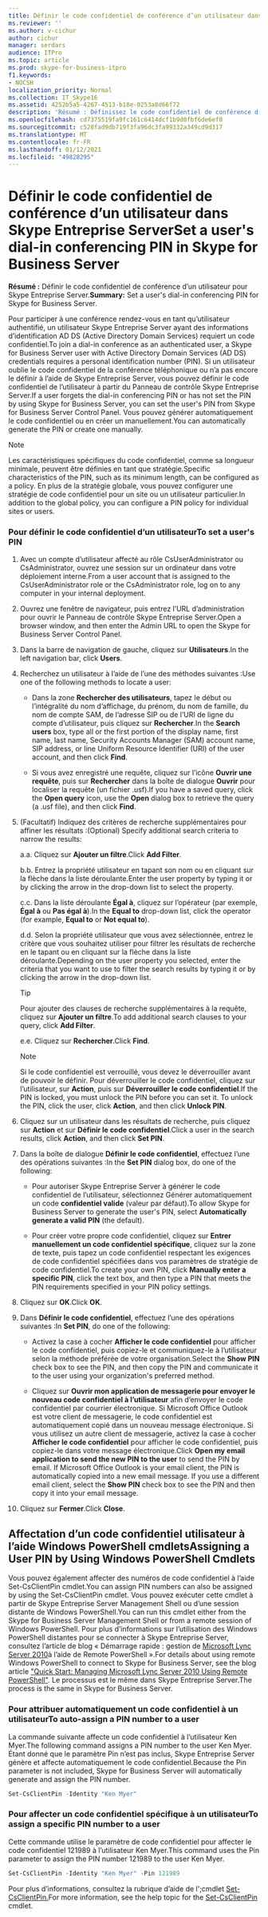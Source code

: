 ```yaml
---
title: Définir le code confidentiel de conférence d’un utilisateur dans Skype Entreprise Server
ms.reviewer: ''
ms.author: v-cichur
author: cichur
manager: serdars
audience: ITPro
ms.topic: article
ms.prod: skype-for-business-itpro
f1.keywords:
- NOCSH
localization_priority: Normal
ms.collection: IT_Skype16
ms.assetid: 4252b5a5-4267-4513-b18e-0253a8d66f72
description: 'Résumé : Définissez le code confidentiel de conférence d’un utilisateur pour Skype Entreprise Server.'
ms.openlocfilehash: cd7375519fa9fc161c6414dcf1b9d0fbf6de6ef0
ms.sourcegitcommit: c528fad9db719f3fa96dc3fa99332a349cd9d317
ms.translationtype: MT
ms.contentlocale: fr-FR
ms.lasthandoff: 01/12/2021
ms.locfileid: "49828295"
---
```

# <a name="set-a-users-dial-in-conferencing-pin-in-skype-for-business-server"></a><span data-ttu-id="19d3a-103">Définir le code confidentiel de conférence d’un utilisateur dans Skype Entreprise Server</span><span class="sxs-lookup"><span data-stu-id="19d3a-103">Set a user's dial-in conferencing PIN in Skype for Business Server</span></span>
 
<span data-ttu-id="19d3a-104">**Résumé :** Définir le code confidentiel de conférence d’un utilisateur pour Skype Entreprise Server.</span><span class="sxs-lookup"><span data-stu-id="19d3a-104">**Summary:** Set a user's dial-in conferencing PIN for Skype for Business Server.</span></span>
  
<span data-ttu-id="19d3a-105">Pour participer à une conférence rendez-vous en tant qu’utilisateur authentifié, un utilisateur Skype Entreprise Server ayant des informations d’identification AD DS (Active Directory Domain Services) requiert un code confidentiel.</span><span class="sxs-lookup"><span data-stu-id="19d3a-105">To join a dial-in conference as an authenticated user, a Skype for Business Server user with Active Directory Domain Services (AD DS) credentials requires a personal identification number (PIN).</span></span> <span data-ttu-id="19d3a-106">Si un utilisateur oublie le code confidentiel de la conférence téléphonique ou n’a pas encore le définir à l’aide de Skype Entreprise Server, vous pouvez définir le code confidentiel de l’utilisateur à partir du Panneau de contrôle Skype Entreprise Server.</span><span class="sxs-lookup"><span data-stu-id="19d3a-106">If a user forgets the dial-in conferencing PIN or has not set the PIN by using Skype for Business Server, you can set the user's PIN from Skype for Business Server Control Panel.</span></span> <span data-ttu-id="19d3a-107">Vous pouvez générer automatiquement le code confidentiel ou en créer un manuellement.</span><span class="sxs-lookup"><span data-stu-id="19d3a-107">You can automatically generate the PIN or create one manually.</span></span>
  
> [!NOTE]
> <span data-ttu-id="19d3a-108">Les caractéristiques spécifiques du code confidentiel, comme sa longueur minimale, peuvent être définies en tant que stratégie.</span><span class="sxs-lookup"><span data-stu-id="19d3a-108">Specific characteristics of the PIN, such as its minimum length, can be configured as a policy.</span></span> <span data-ttu-id="19d3a-109">En plus de la stratégie globale, vous pouvez configurer une stratégie de code confidentiel pour un site ou un utilisateur particulier.</span><span class="sxs-lookup"><span data-stu-id="19d3a-109">In addition to the global policy, you can configure a PIN policy for individual sites or users.</span></span> 
  
### <a name="to-set-a-users-pin"></a><span data-ttu-id="19d3a-110">Pour définir le code confidentiel d’un utilisateur</span><span class="sxs-lookup"><span data-stu-id="19d3a-110">To set a user's PIN</span></span>

1. <span data-ttu-id="19d3a-111">Avec un compte d’utilisateur affecté au rôle CsUserAdministrator ou CsAdministrator, ouvrez une session sur un ordinateur dans votre déploiement interne.</span><span class="sxs-lookup"><span data-stu-id="19d3a-111">From a user account that is assigned to the CsUserAdministrator role or the CsAdministrator role, log on to any computer in your internal deployment.</span></span>
    
2. <span data-ttu-id="19d3a-112">Ouvrez une fenêtre de navigateur, puis entrez l’URL d’administration pour ouvrir le Panneau de contrôle Skype Entreprise Server.</span><span class="sxs-lookup"><span data-stu-id="19d3a-112">Open a browser window, and then enter the Admin URL to open the Skype for Business Server Control Panel.</span></span>  
    
3. <span data-ttu-id="19d3a-113">Dans la barre de navigation de gauche, cliquez sur **Utilisateurs**.</span><span class="sxs-lookup"><span data-stu-id="19d3a-113">In the left navigation bar, click **Users**.</span></span>
    
4. <span data-ttu-id="19d3a-114">Recherchez un utilisateur à l’aide de l’une des méthodes suivantes :</span><span class="sxs-lookup"><span data-stu-id="19d3a-114">Use one of the following methods to locate a user:</span></span>
    
   - <span data-ttu-id="19d3a-115">Dans la zone **Rechercher des utilisateurs**, tapez le début ou l’intégralité du nom d’affichage, du prénom, du nom de famille, du nom de compte SAM, de l’adresse SIP ou de l’URI de ligne du compte d’utilisateur, puis cliquez sur **Rechercher**.</span><span class="sxs-lookup"><span data-stu-id="19d3a-115">In the **Search users** box, type all or the first portion of the display name, first name, last name, Security Accounts Manager (SAM) account name, SIP address, or line Uniform Resource Identifier (URI) of the user account, and then click **Find**.</span></span>
    
   - <span data-ttu-id="19d3a-116">Si vous avez enregistré une requête, cliquez sur l’icône **Ouvrir une requête**, puis sur **Rechercher** dans la boîte de dialogue **Ouvrir** pour localiser la requête (un fichier .usf).</span><span class="sxs-lookup"><span data-stu-id="19d3a-116">If you have a saved query, click the **Open query** icon, use the **Open** dialog box to retrieve the query (a .usf file), and then click **Find**.</span></span>
    
5. <span data-ttu-id="19d3a-117">(Facultatif) Indiquez des critères de recherche supplémentaires pour affiner les résultats :</span><span class="sxs-lookup"><span data-stu-id="19d3a-117">(Optional) Specify additional search criteria to narrow the results:</span></span>
    
   <span data-ttu-id="19d3a-118">a.</span><span class="sxs-lookup"><span data-stu-id="19d3a-118">a.</span></span> <span data-ttu-id="19d3a-119">Cliquez sur **Ajouter un filtre**.</span><span class="sxs-lookup"><span data-stu-id="19d3a-119">Click **Add Filter**.</span></span>
    
   <span data-ttu-id="19d3a-120">b.</span><span class="sxs-lookup"><span data-stu-id="19d3a-120">b.</span></span> <span data-ttu-id="19d3a-121">Entrez la propriété utilisateur en tapant son nom ou en cliquant sur la flèche dans la liste déroulante.</span><span class="sxs-lookup"><span data-stu-id="19d3a-121">Enter the user property by typing it or by clicking the arrow in the drop-down list to select the property.</span></span>
    
   <span data-ttu-id="19d3a-122">c.</span><span class="sxs-lookup"><span data-stu-id="19d3a-122">c.</span></span> <span data-ttu-id="19d3a-123">Dans la liste déroulante **Égal à**, cliquez sur l’opérateur (par exemple, **Égal à** ou **Pas égal à**).</span><span class="sxs-lookup"><span data-stu-id="19d3a-123">In the **Equal to** drop-down list, click the operator (for example, **Equal to** or **Not equal to**).</span></span>
    
   <span data-ttu-id="19d3a-124">d.</span><span class="sxs-lookup"><span data-stu-id="19d3a-124">d.</span></span> <span data-ttu-id="19d3a-125">Selon la propriété utilisateur que vous avez sélectionnée, entrez le critère que vous souhaitez utiliser pour filtrer les résultats de recherche en le tapant ou en cliquant sur la flèche dans la liste déroulante.</span><span class="sxs-lookup"><span data-stu-id="19d3a-125">Depending on the user property you selected, enter the criteria that you want to use to filter the search results by typing it or by clicking the arrow in the drop-down list.</span></span>
    
    > [!TIP]
    > <span data-ttu-id="19d3a-126">Pour ajouter des clauses de recherche supplémentaires à la requête, cliquez sur **Ajouter un filtre**.</span><span class="sxs-lookup"><span data-stu-id="19d3a-126">To add additional search clauses to your query, click **Add Filter**.</span></span> 
  
   <span data-ttu-id="19d3a-127">e.</span><span class="sxs-lookup"><span data-stu-id="19d3a-127">e.</span></span> <span data-ttu-id="19d3a-128">Cliquez sur **Rechercher**.</span><span class="sxs-lookup"><span data-stu-id="19d3a-128">Click **Find**.</span></span>
    
    > [!NOTE]
    > <span data-ttu-id="19d3a-p108">Si le code confidentiel est verrouillé, vous devez le déverrouiller avant de pouvoir le définir. Pour déverrouiller le code confidentiel, cliquez sur l’utilisateur, sur **Action**, puis sur **Déverrouiller le code confidentiel**.</span><span class="sxs-lookup"><span data-stu-id="19d3a-p108">If the PIN is locked, you must unlock the PIN before you can set it. To unlock the PIN, click the user, click **Action**, and then click **Unlock PIN**.</span></span> 
  
6. <span data-ttu-id="19d3a-131">Cliquez sur un utilisateur dans les résultats de recherche, puis cliquez sur **Action** et sur **Définir le code confidentiel**.</span><span class="sxs-lookup"><span data-stu-id="19d3a-131">Click a user in the search results, click **Action**, and then click **Set PIN**.</span></span>
    
7. <span data-ttu-id="19d3a-132">Dans la boîte de dialogue **Définir le code confidentiel**, effectuez l’une des opérations suivantes :</span><span class="sxs-lookup"><span data-stu-id="19d3a-132">In the **Set PIN** dialog box, do one of the following:</span></span>
    
   - <span data-ttu-id="19d3a-133">Pour autoriser Skype Entreprise Server à générer le code confidentiel de l’utilisateur, sélectionnez Générer automatiquement un code **confidentiel valide** (valeur par défaut).</span><span class="sxs-lookup"><span data-stu-id="19d3a-133">To allow Skype for Business Server to generate the user's PIN, select **Automatically generate a valid PIN** (the default).</span></span>
    
   - <span data-ttu-id="19d3a-134">Pour créer votre propre code confidentiel, cliquez sur **Entrer manuellement un code confidentiel spécifique**, cliquez sur la zone de texte, puis tapez un code confidentiel respectant les exigences de code confidentiel spécifiées dans vos paramètres de stratégie de code confidentiel.</span><span class="sxs-lookup"><span data-stu-id="19d3a-134">To create your own PIN, click **Manually enter a specific PIN**, click the text box, and then type a PIN that meets the PIN requirements specified in your PIN policy settings.</span></span>
    
8. <span data-ttu-id="19d3a-135">Cliquez sur **OK**.</span><span class="sxs-lookup"><span data-stu-id="19d3a-135">Click **OK**.</span></span>
    
9. <span data-ttu-id="19d3a-136">Dans **Définir le code confidentiel**, effectuez l’une des opérations suivantes :</span><span class="sxs-lookup"><span data-stu-id="19d3a-136">In **Set PIN**, do one of the following:</span></span> 
    
   - <span data-ttu-id="19d3a-137">Activez la case à cocher **Afficher le code confidentiel** pour afficher le code confidentiel, puis copiez-le et communiquez-le à l’utilisateur selon la méthode préférée de votre organisation.</span><span class="sxs-lookup"><span data-stu-id="19d3a-137">Select the **Show PIN** check box to see the PIN, and then copy the PIN and communicate it to the user using your organization's preferred method.</span></span>
    
   - <span data-ttu-id="19d3a-p109">Cliquez sur **Ouvrir mon application de messagerie pour envoyer le nouveau code confidentiel à l’utilisateur** afin d’envoyer le code confidentiel par courrier électronique. Si Microsoft Office Outlook est votre client de messagerie, le code confidentiel est automatiquement copié dans un nouveau message électronique. Si vous utilisez un autre client de messagerie, activez la case à cocher **Afficher le code confidentiel** pour afficher le code confidentiel, puis copiez-le dans votre message électronique.</span><span class="sxs-lookup"><span data-stu-id="19d3a-p109">Click **Open my email application to send the new PIN to the user** to send the PIN by email. If Microsoft Office Outlook is your email client, the PIN is automatically copied into a new email message. If you use a different email client, select the **Show PIN** check box to see the PIN and then copy it into your email message.</span></span>
    
10. <span data-ttu-id="19d3a-141">Cliquez sur **Fermer**.</span><span class="sxs-lookup"><span data-stu-id="19d3a-141">Click **Close**.</span></span>
    
## <a name="assigning-a-user-pin-by-using-windows-powershell-cmdlets"></a><span data-ttu-id="19d3a-142">Affectation d’un code confidentiel utilisateur à l’aide Windows PowerShell cmdlets</span><span class="sxs-lookup"><span data-stu-id="19d3a-142">Assigning a User PIN by Using Windows PowerShell Cmdlets</span></span>

<span data-ttu-id="19d3a-143">Vous pouvez également affecter des numéros de code confidentiel à l’aide Set-CsClientPin cmdlet.</span><span class="sxs-lookup"><span data-stu-id="19d3a-143">You can assign PIN numbers can also be assigned by using the Set-CsClientPin cmdlet.</span></span> <span data-ttu-id="19d3a-144">Vous pouvez exécuter cette cmdlet à partir de Skype Entreprise Server Management Shell ou d’une session distante de Windows PowerShell.</span><span class="sxs-lookup"><span data-stu-id="19d3a-144">You can run this cmdlet either from the Skype for Business Server Management Shell or from a remote session of Windows PowerShell.</span></span> <span data-ttu-id="19d3a-145">Pour plus d’informations sur l’utilisation des Windows PowerShell distantes pour se connecter à Skype Entreprise Server, consultez l’article de blog « Démarrage rapide : gestion de [Microsoft Lync Server 2010](https://go.microsoft.com/fwlink/p/?linkId=255876)à l’aide de Remote PowerShell ».</span><span class="sxs-lookup"><span data-stu-id="19d3a-145">For details about using remote Windows PowerShell to connect to Skype for Business Server, see the blog article ["Quick Start: Managing Microsoft Lync Server 2010 Using Remote PowerShell"](https://go.microsoft.com/fwlink/p/?linkId=255876).</span></span> <span data-ttu-id="19d3a-146">Le processus est le même dans Skype Entreprise Server.</span><span class="sxs-lookup"><span data-stu-id="19d3a-146">The process is the same in Skype for Business Server.</span></span> 
  
### <a name="to-auto-assign-a-pin-number-to-a-user"></a><span data-ttu-id="19d3a-147">Pour attribuer automatiquement un code confidentiel à un utilisateur</span><span class="sxs-lookup"><span data-stu-id="19d3a-147">To auto-assign a PIN number to a user</span></span>

<span data-ttu-id="19d3a-148">La commande suivante affecte un code confidentiel à l’utilisateur Ken Myer.</span><span class="sxs-lookup"><span data-stu-id="19d3a-148">The following command assigns a PIN number to the user Ken Myer.</span></span> <span data-ttu-id="19d3a-149">Étant donné que le paramètre Pin n’est pas inclus, Skype Entreprise Server génère et affecte automatiquement le code confidentiel.</span><span class="sxs-lookup"><span data-stu-id="19d3a-149">Because the Pin parameter is not included, Skype for Business Server will automatically generate and assign the PIN number.</span></span>
    
  ```PowerShell
  Set-CsClientPin -Identity "Ken Myer" 
  ```

### <a name="to-assign-a-specific-pin-number-to-a-user"></a><span data-ttu-id="19d3a-150">Pour affecter un code confidentiel spécifique à un utilisateur</span><span class="sxs-lookup"><span data-stu-id="19d3a-150">To assign a specific PIN number to a user</span></span>

<span data-ttu-id="19d3a-151">Cette commande utilise le paramètre de code confidentiel pour affecter le code confidentiel 121989 à l’utilisateur Ken Myer.</span><span class="sxs-lookup"><span data-stu-id="19d3a-151">This command uses the Pin parameter to assign the PIN number 121989 to the user Ken Myer.</span></span>
    
  ```PowerShell
  Set-CsClientPin -Identity "Ken Myer" -Pin 121989
  ```

<span data-ttu-id="19d3a-152">Pour plus d’informations, consultez la rubrique d’aide de l';cmdlet [Set-CsClientPin.](https://docs.microsoft.com/powershell/module/skype/set-csclientpin?view=skype-ps)</span><span class="sxs-lookup"><span data-stu-id="19d3a-152">For more information, see the help topic for the [Set-CsClientPin](https://docs.microsoft.com/powershell/module/skype/set-csclientpin?view=skype-ps) cmdlet.</span></span>
  

